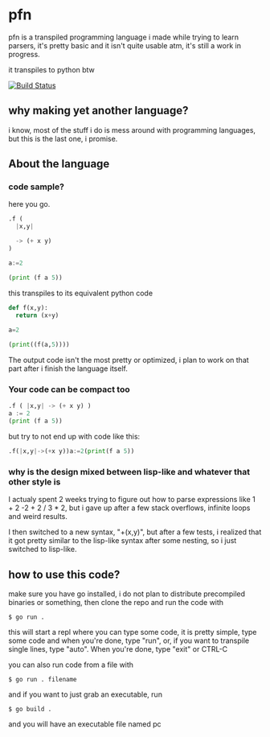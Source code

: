 # pfn

pfn is a transpiled programming language i made while trying to learn parsers, it's pretty basic and it isn't quite usable atm, it's still a work in progress.

it transpiles to python btw

[![Build Status](https://travis-ci.com/TsukiGva2/pfn.svg?branch=main)](https://travis-ci.com/TsukiGva2/pfn)

## why making yet another language?

i know, most of the stuff i do is mess around with
programming languages, but this is the last one, i
promise.

## About the language

### code sample?

here you go.

```py
.f (
  |x,y|

  -> (+ x y)
)

a:=2

(print (f a 5))
```

this transpiles to its equivalent python code

```py
def f(x,y):
  return (x+y)
  
a=2

(print((f(a,5))))
```

The output code isn't the most pretty or optimized, i plan to work on that part after i finish the language itself.

### Your code can be compact too

```py
.f ( |x,y| -> (+ x y) )
a := 2
(print (f a 5))
```

but try to not end up with code like this:

```py
.f(|x,y|->(+x y))a:=2(print(f a 5))
```

### why is the design mixed between lisp-like and whatever that other style is

I actualy spent 2 weeks trying to figure out how to parse expressions like 1 + 2 -2 + 2 / 3 * 2,
but i gave up after a few stack overflows, infinite loops and weird results.

I then switched to a new syntax, "+(x,y)", but after a few tests, i realized that it got pretty similar to the lisp-like syntax after some nesting, so i just switched to lisp-like.

## how to use this code?

make sure you have go installed, i do not plan to distribute precompiled binaries or something,
then clone the repo and run the code with

    $ go run .
    
this will start a repl where you can type some code, it is pretty simple,
type some code and when you're done, type "run", or, if you want to transpile single lines,
type "auto". When you're done, type "exit" or CTRL-C

you can also run code from a file with

    $ go run . filename

and if you want to just grab an executable, run

    $ go build .

and you will have an executable file named pc
